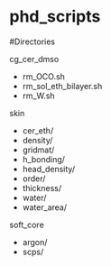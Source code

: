 # phd_scripts

#Directories

cg_cer_dmso
  - rm_OCO.sh
  - rm_sol_eth_bilayer.sh
  - rm_W.sh
  
skin
  - cer_eth/
  - density/
  - gridmat/
  - h_bonding/
  - head_density/
  - order/
  - thickness/
  - water/
  - water_area/

 soft_core
  - argon/
  - scps/
 